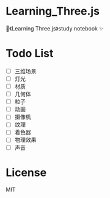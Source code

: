 # Learning_Three.js
:rocket:《Learning Three.js》study notebook :sparkles:

# Todo List
* [ ] 三维场景
* [ ] 灯光
* [ ] 材质
* [ ] 几何体
* [ ] 粒子
* [ ] 动画
* [ ] 摄像机
* [ ] 纹理
* [ ] 着色器
* [ ] 物理效果
* [ ] 声音

# License
MIT